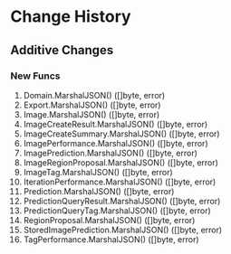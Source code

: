# Change History

## Additive Changes

### New Funcs

1. Domain.MarshalJSON() ([]byte, error)
1. Export.MarshalJSON() ([]byte, error)
1. Image.MarshalJSON() ([]byte, error)
1. ImageCreateResult.MarshalJSON() ([]byte, error)
1. ImageCreateSummary.MarshalJSON() ([]byte, error)
1. ImagePerformance.MarshalJSON() ([]byte, error)
1. ImagePrediction.MarshalJSON() ([]byte, error)
1. ImageRegionProposal.MarshalJSON() ([]byte, error)
1. ImageTag.MarshalJSON() ([]byte, error)
1. IterationPerformance.MarshalJSON() ([]byte, error)
1. Prediction.MarshalJSON() ([]byte, error)
1. PredictionQueryResult.MarshalJSON() ([]byte, error)
1. PredictionQueryTag.MarshalJSON() ([]byte, error)
1. RegionProposal.MarshalJSON() ([]byte, error)
1. StoredImagePrediction.MarshalJSON() ([]byte, error)
1. TagPerformance.MarshalJSON() ([]byte, error)
